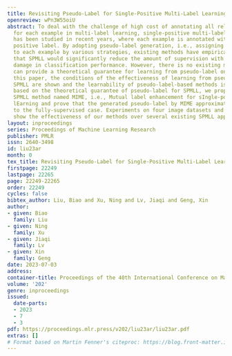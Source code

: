 ```yaml
---
title: Revisiting Pseudo-Label for Single-Positive Multi-Label Learning
openreview: wPn3W55oiU
abstract: To deal with the challenge of high cost of annotating all relevant labels
  for each example in multi-label learning, single-positive multi-label learning (SPMLL)
  has been studied in recent years, where each example is annotated with only one
  positive label. By adopting pseudo-label generation, i.e., assigning pseudo-label
  to each example by various strategies, existing methods have empirically validated
  that SPMLL would significantly reduce the amount of supervision with a tolerable
  damage in classification performance. However, there is no existing method that
  can provide a theoretical guarantee for learning from pseudo-label on SPMLL. In
  this paper, the conditions of the effectiveness of learning from pseudo-label for
  SPMLL are shown and the learnability of pseudo-label-based methods is proven. Furthermore,
  based on the theoretical guarantee of pseudo-label for SPMLL, we propose a novel
  SPMLL method named MIME, i.e., Mutual label enhancement for sIngle-positive Multi-label
  lEarning and prove that the generated pseudo-label by MIME approximately converges
  to the fully-supervised case. Experiments on four image datasets and five MLL datasets
  show the effectiveness of our methods over several existing SPMLL approaches.
layout: inproceedings
series: Proceedings of Machine Learning Research
publisher: PMLR
issn: 2640-3498
id: liu23ar
month: 0
tex_title: Revisiting Pseudo-Label for Single-Positive Multi-Label Learning
firstpage: 22249
lastpage: 22265
page: 22249-22265
order: 22249
cycles: false
bibtex_author: Liu, Biao and Xu, Ning and Lv, Jiaqi and Geng, Xin
author:
- given: Biao
  family: Liu
- given: Ning
  family: Xu
- given: Jiaqi
  family: Lv
- given: Xin
  family: Geng
date: 2023-07-03
address: 
container-title: Proceedings of the 40th International Conference on Machine Learning
volume: '202'
genre: inproceedings
issued:
  date-parts:
  - 2023
  - 7
  - 3
pdf: https://proceedings.mlr.press/v202/liu23ar/liu23ar.pdf
extras: []
# Format based on Martin Fenner's citeproc: https://blog.front-matter.io/posts/citeproc-yaml-for-bibliographies/
---
```

